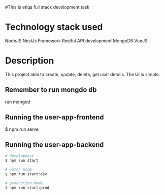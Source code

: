 #This is etiqa full stack development task
# Technology stack used
NodeJS
NestJs Framework
Restful API development
MongoDB
VueJS
# Description
This project able to create, update, delete, get user details.
The UI is simple.

## Remember to run mongdo db
run mongod

## Running the user-app-frontend
$ npm run serve

## Running the user-app-backend

```bash
# development
$ npm run start

# watch mode
$ npm run start:dev

# production mode
$ npm run start:prod
